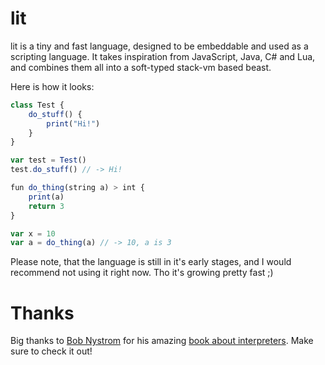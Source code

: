 # lit

lit is a tiny and fast language, designed to be embeddable and used as a scripting language. It takes inspiration from JavaScript, Java, C# and Lua, and combines them all into a soft-typed stack-vm based beast.

Here is how it looks:

```js
class Test {
    do_stuff() {
        print("Hi!")
    }
}

var test = Test()
test.do_stuff() // -> Hi!

fun do_thing(string a) > int {
    print(a)
    return 3
}

var x = 10
var a = do_thing(a) // -> 10, a is 3
```

Please note, that the language is still in it's early stages, and I would recommend not using it right now. Tho it's growing pretty fast ;)

# Thanks

Big thanks to [Bob Nystrom](https://twitter.com/munificentbob) for his amazing [book about interpreters](http://craftinginterpreters.com/). Make sure to check it out!
